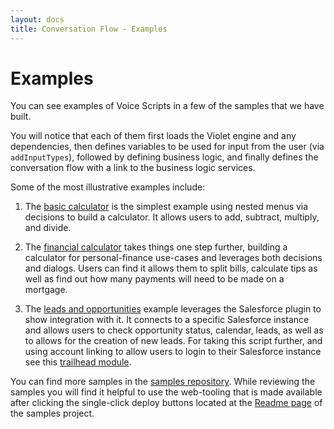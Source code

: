 ```yaml
---
layout: docs
title: Conversation Flow - Examples
---
```

# Examples

You can see examples of Voice Scripts in a few of the samples that we have built.

You will notice that each of them first loads the Violet engine and any dependencies, then defines variables to be used for input from the user (via `addInputTypes`), followed by defining business logic, and finally defines the conversation flow with a link to the business logic services.

Some of the most illustrative examples include:

1. The [basic calculator](https://github.com/salesforce/violet-samples/blob/master/scripts/basicCalculator.js) is the simplest example using nested menus via decisions to build a calculator. It allows users to add, subtract, multiply, and divide.

2. The [financial calculator](https://github.com/salesforce/violet-samples/blob/master/scripts/financeCalculator.js) takes things one step further, building a calculator for personal-finance use-cases and leverages both decisions and dialogs. Users can find it allows them to split bills, calculate tips as well as find out how many payments will need to be made on a mortgage.

3. The [leads and opportunities](https://github.com/salesforce/violet-samples/blob/master/scripts/sf-leadsAndOpportunities.js) example leverages the Salesforce plugin to show integration with it. It connects to a specific Salesforce instance and allows users to check opportunity status, calendar, leads, as well as to allows for the creation of new leads. For taking this script further, and using account linking to allow users to login to their Salesforce instance see this [trailhead module](https://trailhead.salesforce.com/en/projects/build-a-private-alexa-for-business-skill-for-salesforce/steps/create-a-connected-app-and-link-to-alexa).

You can find more samples in the [samples repository](https://github.com/salesforce/violet-samples). While reviewing the samples you will find it helpful to use the web-tooling that is made available after clicking the single-click deploy buttons located at the [Readme page](https://github.com/salesforce/violet-samples#violet-samples) of the samples project.
